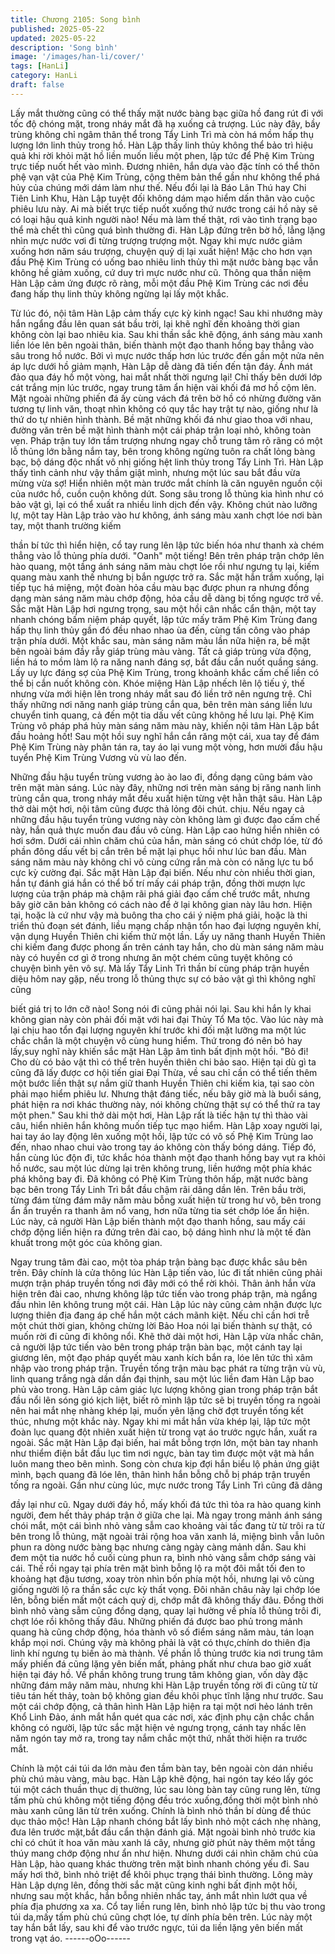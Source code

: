 ```yaml
---
title: Chương 2105: Song bình
published: 2025-05-22
updated: 2025-05-22
description: 'Song bình'
image: '/images/han-li/cover/'
tags: [HanLi]
category: HanLi
draft: false
---
```


Lấy mắt thường cũng có thể thấy mặt nước bàng bạc giữa hồ
đang rút đi với tốc độ chóng mặt, trong nháy mắt đã hạ xuống cả
trượng.
Lúc này đây, bầy trùng không chỉ ngâm thân thể trong Tẩy Linh
Trì mà còn há mồm hấp thụ lượng lớn linh thủy trong hồ.
Hàn Lập thấy linh thủy không thể bảo trì hiệu quả khi rời khỏi mặt
hồ liền muốn liều một phen, lập tức để Phệ Kim Trùng trực tiếp
nuốt hết vào mình.
Đương nhiên, hắn dựa vào đặc tính có thể thôn phệ vạn vật của
Phệ Kim Trùng, cộng thêm bản thể gần như không thể phá hủy
của chúng mới dám làm như thế.
Nếu đổi lại là Báo Lân Thú hay Chi Tiên Linh Khu, Hàn Lập tuyệt
đối không dám mạo hiểm dấn thân vào cuộc phiêu lưu này.
Ai mà biết trực tiếp nuốt xuống thứ nước trong cái hồ này sẽ có
loại hậu quả kinh người nào! Nếu mà làm thế thật, rơi vào tình
trạng bạo thể mà chết thì cũng quá bình thường đi.
Hàn Lập đứng trên bờ hồ, lẳng lặng nhìn mực nước vơi đi từng
trượng trượng một.
Ngay khi mực nước giảm xuống hơn năm sáu trượng, chuyện
quỷ dị lại xuất hiện!
Mặc cho hơn vạn đầu Phệ Kim Trùng có uống bao nhiêu linh thủy
thì mặt nước bàng bạc vẫn không hề giảm xuống, cứ duy trì mực
nước như cũ. Thông qua thần niệm Hàn Lập cảm ứng được rõ
ràng, mỗi một đầu Phệ Kim Trùng các nơi đều đang hấp thụ linh
thủy không ngừng lại lấy một khắc.

Từ lúc đó, nội tâm Hàn Lập cảm thấy cực kỳ kinh ngạc!
Sau khi nhướng mày hắn ngẩng đầu lên quan sát bầu trời, lại khẽ
nghĩ đến khoảng thời gian không còn lại bao nhiêu kia. Sau khi
thần sắc khẽ động, ánh sáng màu xanh liền lóe lên bên ngoài
thân, biến thành một đạo thanh hồng bay thẳng vào sâu trong hồ
nước.
Bởi vì mực nước thấp hơn lúc trước đến gần một nửa nên áp lực
dưới hồ giảm mạnh, Hàn Lập dễ dàng đã tiến đến tận đáy.
Ánh mát đảo qua đáy hồ một vòng, hai mắt nhất thời ngưng lại!
Chỉ thấy bên dưới lớp cát trắng mịn lúc trước, ngay trung tâm ẩn
hiện vài khối đá mơ hồ cộm lên.
Mặt ngoài những phiến đá ấy cùng vách đá trên bờ hồ có nhừng
đường văn tương tự linh văn, thoạt nhìn không có quy tắc hay trật
tự nào, giống như là thứ do tự nhiên hình thành.
Bề mặt những khối đá như giao thoa với nhau, đường văn trên bề
mặt hình thành một cái pháp trận loại nhỏ, không toàn vẹn.
Pháp trận tuy lớn tầm trượng nhưng ngay chỗ trung tâm rõ rãng
có một lỗ thủng lớn bằng nắm tay, bên trong không ngừng tuôn ra
chất lỏng bàng bạc, bộ dáng độc nhất vô nhị giống hệt linh thủy
trong Tẩy Linh Trì.
Hàn Lập thấy tình cảnh như vậy thầm giật mình, nhưng một lúc
sau bắt đầu vừa mừng vừa sợ!
Hiển nhiên một màn trước mắt chính là căn nguyên nguồn cội của
nước hồ, cuồn cuộn không dứt.
Song sâu trong lỗ thủng kia hình như có bảo vật gì, lại có thể xuất
ra nhiều linh dịch đến vậy.
Không chút nào lưỡng lự, một tay Hàn Lập trảo vào hư không,
ánh sáng màu xanh chợt lóe nơi bàn tay, một thanh trường kiếm

thần bí tức thì hiển hiện, cổ tay rung lên lập tức biến hóa như
thanh xà chém thẳng vào lỗ thủng phía dưới.
"Oanh" một tiếng!
Bên trên pháp trận chớp lên hào quang, một tầng ánh sáng năm
màu chợt lóe rồi như ngưng tụ lại, kiếm quang màu xanh thế
nhưng bị bắn ngược trở ra.
Sắc mặt hắn trầm xuống, lại tiếp tục há miệng, một đoàn hỏa cầu
màu bạc được phun ra nhưng đồng dạng màn sáng năm màu
chớp động, hỏa cầu dễ dàng bị tống ngược trở về.
Sắc mặt Hàn Lập hơi ngưng trọng, sau một hồi cân nhắc cẩn
thận, một tay nhanh chóng bấm niệm pháp quyết, lập tức mấy
trăm Phệ Kim Trùng đang hấp thụ linh thủy gần đó đều nhao nhao
ùa đến, cùng tấn công vào pháp trận phía dưới.
Một khắc sau, màn sáng năm màu lần nữa hiện ra, bề mặt bên
ngoài bám đầy rẫy giáp trùng màu vàng.
Tất cả giáp trùng vừa động, liền há to mồm làm lộ ra năng nanh
đáng sợ, bắt đầu cắn nuốt quầng sáng.
Lấy uy lực đáng sợ của Phệ Kim Trùng, trong khoảnh khắc cấm
chế liền có thể bị cắn nuốt không còn.
Khóe miệng Hàn Lập nhếch lên lộ tiếu ý, thế nhưng vừa mới hiện
lên trong nháy mắt sau đó liền trở nên ngưng trệ.
Chỉ thấy những nơi năng nanh giáp trùng cắn qua, bên trên màn
sáng liền lưu chuyển tinh quang, cả đến một tia dấu vết cũng
không hề lưu lại.
Phệ Kim Trùng vô pháp phá hủy màn sáng năm màu này, khiến
nội tâm Hàn Lập bắt đầu hoảng hốt!
Sau một hồi suy nghĩ hắn cắn răng một cái, xua tay để đám Phệ
Kim Trùng này phân tán ra, tay áo lại vung một vòng, hơn mười
đầu hậu tuyển Phệ Kim Trùng Vương vù vù lao đến.

Những đầu hậu tuyển trùng vương ào ào lao đi, đồng dạng cũng
bám vào trên mặt màn sáng.
Lúc này đây, những nơi trên màn sáng bị răng nanh linh trùng cắn
qua, trong nháy mắt đều xuất hiện từng vệt hằn thật sâu.
Hàn Lập thở dài một hơi, nội tâm cũng được thả lỏng đôi chút.
chịu.
Nếu ngay cả những đầu hậu tuyển trùng vương này còn không
làm gì được đạo cấm chế này, hắn quả thực muốn đau đầu vô
cùng.
Hàn Lập cao hứng hiển nhiên có hơi sớm.
Dưới cái nhìn chăm chú của hắn, màn sáng có chút chớp lóe, từ
đó phần đông dấu vết bị cắn trên bề mặt lại phục hồi như lúc ban
đầu.
Màn sáng năm màu này không chỉ vô cùng cứng rắn mà còn có
năng lực tu bổ cực kỳ cường đại.
Sắc mặt Hàn Lập đại biến.
Nếu như còn nhiều thời gian, hắn tự đánh giá hắn có thể bố trí
mấy cái pháp trận, đồng thời mượn lực lượng của trận pháp mà
chậm rãi phá giải đạo cấm chế trước mắt, nhưng bây giờ căn bản
không có cách nào để ở lại không gian này lâu hơn. Hiện tại,
hoặc là cứ như vậy mà buông tha cho cái ý niệm phá giải, hoặc là
thi triển thủ đoạn sét đánh, liều mạng chấp nhận tổn hao đại
lượng nguyên khí, vận dụng Huyền Thiên chi kiếm thử một lần.
Lấy uy năng thanh Huyền Thiên chi kiếm đang được phong ấn
trên cánh tay hắn, cho dù màn sáng năm màu này có huyền cơ gì
ở trong nhưng ăn một chém cũng tuyệt không có chuyện bình yên
vô sự.
Mà lấy Tẩy Linh Trì thần bí cùng pháp trận huyền diệu hôm nay
gặp, nếu trong lỗ thủng thực sự có bảo vật gì thì không nghĩ cũng

biết giá trị to lớn cỡ nào!
Song nói đi cũng phải nói lại.
Sau khi hắn ly khai không gian này còn phải đối mặt với hai đại
Thủy Tổ Ma tộc. Vào lúc này mà lại chịu hao tổn đại lượng
nguyên khí trước khi đối mặt lưỡng ma một lúc chắc chắn là một
chuyện vô cùng hung hiểm.
Thứ trong đó nên bỏ hay lấy,suy nghĩ này khiến sắc mặt Hàn Lập
âm tình bất định một hồi.
"Bỏ đi! Cho dù có bảo vật thì có thể trên huyền thiên chi bảo sao.
Hiện tại dù gì ta cũng đã lấy được cơ hội tiến giai Đại Thừa, về
sau chỉ cần có thể tiến thêm một bước liền thật sự nắm giữ thanh
Huyền Thiên chi kiếm kia, tại sao còn phải mạo hiểm phiêu lư.
Nhưng thật đáng tiếc, nếu bây giờ mà là buổi sáng, phát hiện ra
nơi khác thường này, nói không chừng thật sự có thể thử ra tay
một phen." Sau khi thở dài một hơi, Hàn Lập rất là tiếc hận tự thì
thào vài câu, hiển nhiên hắn không muốn tiếp tục mạo hiểm.
Hàn Lập xoay người lại, hai tay áo lay động lên xuống một hồi,
lập tức có vô số Phệ Kim Trùng lao đến, nhao nhao chui vào trong
tay áo không còn thấy bóng dáng.
Tiếp đó, hắn cùng lúc độn đi, tức khắc hóa thành một đạo thanh
hồng bay vụt ra khỏi hồ nước, sau một lúc dừng lại trên không
trung, liền hướng một phía khác phá không bay đi.
Đã không có Phệ Kim Trùng thôn hấp, mặt nước bàng bạc bên
trong Tẩy Linh Trì bắt đầu chậm rãi dâng dần lên.
Trên bầu trời, từng đám từng đám mây năm màu bỗng xuất hiện
từ trong hư vô, bên trong ẩn ẩn truyền ra thanh âm nổ vang, hơn
nữa từng tia sét chớp lóe ẩn hiện.
Lúc này, cả người Hàn Lập biến thành một đạo thanh hồng, sau
mấy cái chớp động liền hiện ra đứng trên đài cao, bộ dáng hình
như là một tế đàn khuất trong một góc của không gian.

Ngay trung tâm đài cao, một tòa pháp trận bàng bạc được khắc
sâu bên trên.
Đây chính là cửa thông lúc Hàn Lập tiến vào, lúc đi tất nhiên cũng
phải mượn trận pháp truyền tống nơi đây mới có thể rời khỏi.
Thân ảnh hắn vừa hiện trên đài cao, nhưng không lập tức tiến
vào trong pháp trận, mà ngẩng đầu nhìn lên không trung một cái.
Hàn Lập lúc này cũng cảm nhận được lực lượng thiên địa đang
áp chế hắn một cách mãnh kiệt. Nếu chỉ cần hơi trễ một chút thời
gian, không chừng lời Bảo Hoa nói lại biến thành sự thật, có
muốn rời đi cũng đi không nổi.
Khẽ thở dài một hơi, Hàn Lập vừa nhấc chân, cả người lập tức
tiến vào bên trong pháp trận bàn bạc, một cánh tay lại giương lên,
một đạo pháp quyết màu xanh kích bắn ra, lóe lên tức thì xâm
nhập vào trong pháp trận.
Truyền tống trận màu bạc phát ra từng trận vù vù, linh quang
trắng ngà dần dần đại thịnh, sau một lúc liền đam Hàn Lập bao
phủ vào trong.
Hàn Lập cảm giác lực lượng không gian trong pháp trận bắt đầu
nổi lên sóng gió kịch liệt, biết rõ mình lập tức sẽ bị truyền tống ra
ngoài nên hai mắt nhẹ nhàng khép lại, muốn yên lặng chờ đợt
truyền tống kết thúc, nhưng một khắc này.
Ngay khi mi mắt hắn vừa khép lại, lập tức một đoàn lục quang đột
nhiên xuất hiện từ trong vạt áo trước ngực hắn, xuất ra ngoài.
Sắc mặt Hàn Lập đại biến, hai mắt bỗng trợn lớn, một bàn tay
nhanh như thiểm điện bắt đầu lục tìm nơi ngực, bàn tay tìm được
một vật mà hắn luôn mang theo bên mình.
Song còn chưa kịp đợi hắn biểu lộ phản ứng giật mình, bạch
quang đã lóe lên, thân hình hắn bỗng chỗ bị pháp trận truyền tống
ra ngoài.
Gần như cùng lúc, mực nước trong Tẩy Linh Trì cũng đã dâng

đầy lại như cũ. Ngay dưới đáy hồ, mấy khối đá tức thì tỏa ra hào
quang kinh người, đem hết thảy pháp trận ở giữa che lại.
Mà ngay trong mảnh ánh sáng chói mắt, một cái bình nhỏ vàng
sẫm cao khoảng vài tấc đang từ từ trôi ra từ bên trong lỗ thủng,
mặt ngoài trải rộng hoa văn xanh lá, miệng bình vẫn luôn phun ra
dòng nước bàng bạc nhưng càng ngày càng mảnh dần.
Sau khi đem một tia nước hồ cuối cùng phun ra, bình nhỏ vàng
sẫm chớp sáng vài cái. Thế rồi ngay tại phía trên mặt bình bỗng
lộ ra một đôi mắt tối đen to khoảng hạt đậu tương, xoay tròn nhìn
bốn phía một hồi, nhưng lại vô cùng giống người lộ ra thần sắc
cực kỳ thất vọng.
Đôi nhãn châu này lại chớp lóe lên, bỗng biến mất một cách quỷ
dị, chớp mắt đã không thấy đâu.
Đồng thời bình nhỏ vàng sẫm cũng đồng dạng, quay lại hường về
phía lỗ thủng trôi đi, chợt lóe rồi không thấy đâu.
Những phiến đá được bao phủ trong mảnh quang hà cũng chớp
động, hóa thành vô số điểm sáng năm màu, tán loạn khắp mọi
nơi.
Chúng vậy mà không phải là vật có thực,chính do thiên địa linh
khí ngưng tụ biến ảo mà thành.
Về phần lỗ thủng trước kia nơi trung tâm mấy phiến đá cũng lặng
yên biến mất, phảng phất như chưa bao giờ xuất hiện tại đáy hồ.
Về phần không trung trung tâm không gian, vốn dày đặc những
đám mây năm màu, nhưng khi Hàn Lập truyền tống rời đi cũng từ
từ tiêu tán hết thảy, toàn bộ không gian đều khôi phục tĩnh lặng
như trước.
Sau một cái chớp động, cả thân hình Hàn Lập hiện ra tại một nơi
hẻo lánh trên Khổ Linh Đảo, ánh mắt hắn quét qua các nơi, xác
định phụ cận chắc chắn không có người, lập tức sắc mặt hiện vẻ
ngưng trọng, cánh tay nhấc lên năm ngón tay mở ra, trong tay
nắm chắc một thứ, nhất thời hiện ra trước mắt.

Chính là một cái túi da lớn màu đen tầm bàn tay, bên ngoài còn
dán nhiều phù chú màu vàng, màu bạc.
Hàn Lập khẽ động, hai ngón tay kéo lấy góc túi một cách thuần
thục dị thường, lúc sau lòng bàn tay cũng rung lên, từng tấm phù
chú không một tiếng động đều tróc xuống,đồng thời một bình nhỏ
màu xanh cũng lăn từ trên xuống.
Chính là bình nhỏ thần bí dùng để thúc dục thảo mộc!
Hàn Lập nhanh chóng bắt lấy bình nhỏ một cách nhẹ nhàng, đưa
lên trước mặt,bắt đầu cẩn thận đánh giá.
Mặt ngoài bình nhỏ trước kia chỉ có chút ít hoa văn màu xanh lá
cây, nhưng giờ phút này thêm một tầng thúy mang chớp động
như ẩn như hiện.
Nhưng dưới cái nhìn chăm chú của Hàn Lập, hào quang khác
thường trên mặt bình nhanh chóng yếu đi.
Sau mấy hơi thở, bình nhỏ triệt để khôi phục trạng thái bình
thường.
Lông mày Hàn Lập dựng lên, đồng thời sắc mặt cũng kinh nghi
bất định một hồi, nhưng sau một khắc, hắn bỗng nhiên nhấc tay,
ánh mắt nhìn lướt qua về phía địa phương xa xa.
Cổ tay liền rung lên, bình nhỏ lập tức bị thu vào trong túi da,mấy
tấm phù chú cũng chợt lóe, tự dính phía bên trên.
Lúc này một tay hắn bắt lấy, sau khi để vào trước ngực, túi da liền
lặng yên biến mất trong vạt áo.
------oOo------
